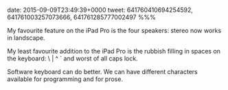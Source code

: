 date: 2015-09-09T23:49:39+0000
tweet: 641760410694254592, 641761003257073666, 641761285777002497
%%%

My favourite feature on the iPad Pro is the four speakers: stereo now works in landscape.

My least favourite addition to the iPad Pro is the rubbish filling in spaces on the keyboard: \ | ^ ` and worst of all caps lock.

Software keyboard can do better. We can have different characters available for programming and for prose.
